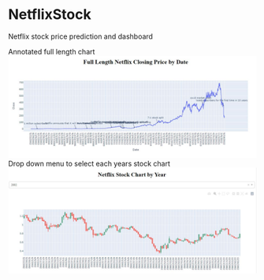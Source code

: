# NetflixStock
Netflix stock price prediction and dashboard

Annotated full length chart
![](Images/Bash_first_graph.JPG)
Drop down menu to select each years stock chart
![Drop down menu to selected each years stock chart](Images/bash_second_graph.JPG)
